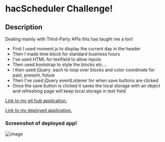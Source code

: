 <h1>hacScheduler Challenge!</h1>

<h2>Description</h2>
  <p>Dealing mainly with Third-Party APIs this has taught me a ton!</p>

  <ul>
    <li>First I used moment.js to display the current day in the header</li>
    <li>Then I made time block for standard business hours</li>
    <li>I've used HTML for textfield to allow inputs</li>
    <li>Then used bootstrap to style the blocks etc....</li>
    <li>I then used jQuery .each to loop over blocks and color coordinate for past, present, future</li>
    <li>Then I've used jQuery eventListener for when save buttons are clicked</li>
    <li>Once the save button is clicked it saves the local storage with an object and refreshing page will keep local storage in text field</li>
  </ul>

<a href ="https://github.com/HacAtac/hacScheduler" target="_blank">Link to my git hub application.</a></br>

<a href ="https://hacatac.github.io/hacScheduler/" target="_blank">Link to my deployed application.</a></br>

<h3>Screenshot of deployed app!</h3>

![image](https://user-images.githubusercontent.com/87215152/132930043-6cb58307-57ae-4a10-b4ea-bbd7e36283e8.png)






               

